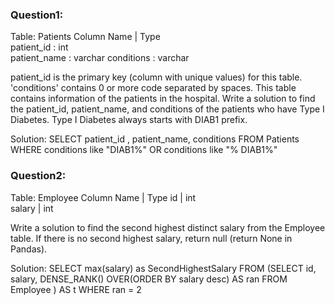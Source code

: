 ### Question1:
Table: Patients
Column Name  | Type    
patient_id   : int     
patient_name : varchar 
conditions   : varchar 

patient_id is the primary key (column with unique values) for this table.
'conditions' contains 0 or more code separated by spaces. 
This table contains information of the patients in the hospital.
Write a solution to find the patient_id, patient_name, and conditions of the patients who have Type I Diabetes. Type I Diabetes always starts with DIAB1 prefix.


Solution:
SELECT patient_id , patient_name, conditions
FROM Patients
WHERE conditions like "DIAB1%" OR conditions like "% DIAB1%"


### Question2:
Table: Employee
Column Name | Type 
id          | int  
salary      | int  

Write a solution to find the second highest distinct salary from the Employee table. If there is no second highest salary, return null (return None in Pandas).

Solution:
SELECT max(salary) as SecondHighestSalary 
FROM (SELECT id, salary, DENSE_RANK() OVER(ORDER BY salary desc) AS ran
FROM Employee
) AS t
WHERE ran = 2
